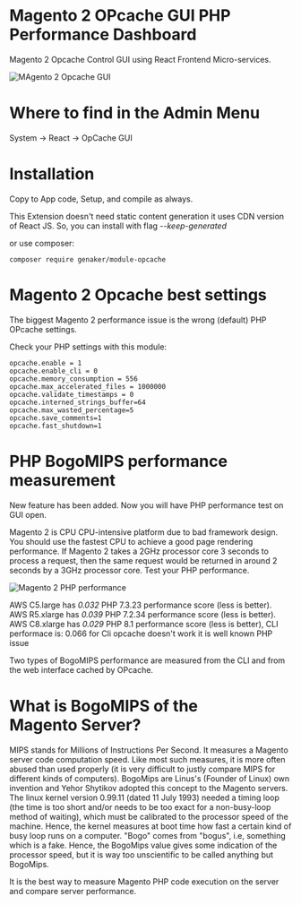 # Magento 2 OPcache GUI PHP Performance Dashboard

Magento 2 Opcache Control GUI using React Frontend Micro-services. 

![MAgento 2 Opcache GUI](https://github.com/Genaker/Magento2OPcacheGUI/raw/main/Magento-Opcache-Gui.jpg)

# Where to find in the Admin Menu

System -> React -> OpCache GUI

# Installation 

Copy to App code, Setup, and compile as always. 

This Extension doesn't need static content generation it uses CDN version of React JS. So, you can install with flag *--keep-generated*

or use composer: 
```
composer require genaker/module-opcache
```

# Magento 2 Opcache best settings

The biggest Magento 2 performance issue is the wrong (default) PHP OPcache settings. 

Check your PHP settings with this module:
```
opcache.enable = 1
opcache.enable_cli = 0
opcache.memory_consumption = 556
opcache.max_accelerated_files = 1000000
opcache.validate_timestamps = 0
opcache.interned_strings_buffer=64
opcache.max_wasted_percentage=5
opcache.save_comments=1
opcache.fast_shutdown=1
```
# PHP BogoMIPS performance measurement

New feature has been added. Now you will have PHP performance test on GUI open. 

Magento 2 is CPU CPU-intensive platform due to bad framework design. You should use the fastest CPU to achieve a good page rendering performance. If Magento 2 takes a 2GHz processor core 3 seconds to process a request, then the same request would be returned in around 2 seconds by a 3GHz processor core. Test your PHP performance. 

![Magento 2 PHP performance](https://github.com/Genaker/Magento2OPcacheGUI/raw/main/PHP-performance.jpg)

AWS C5.large has *0.032* PHP 7.3.23 performance score (less is better). <br/>
AWS R5.xlarge has *0.039* PHP 7.2.34 performance score (less is better). <br/>
AWS C8.xlarge has *0.029* PHP 8.1 performance score (less is better), CLI performace is: 0.066 for Cli opcache doesn't work it is well known PHP issue <br/>

Two types of BogoMIPS performance are measured from the CLI and from the web interface cached by OPcache. 

# What is BogoMIPS of the Magento Server?

MIPS stands for Millions of Instructions Per Second. It measures a Magento server code computation speed. Like most such measures, it is more often abused than used properly (it is very difficult to justly compare MIPS for different kinds of computers).
BogoMips are Linus's (Founder of Linux) own invention and Yehor Shytikov adopted this concept to the Magento servers. The linux kernel version 0.99.11 (dated 11 July 1993) needed a timing loop (the time is too short and/or needs to be too exact for a non-busy-loop method of waiting), which must be calibrated to the processor speed of the machine. Hence, the kernel measures at boot time how fast a certain kind of busy loop runs on a computer. "Bogo" comes from "bogus", i.e, something which is a fake. Hence, the BogoMips value gives some indication of the processor speed, but it is way too unscientific to be called anything but BogoMips.

It is the best way to measure Magento PHP code execution on the server and compare server performance. 



